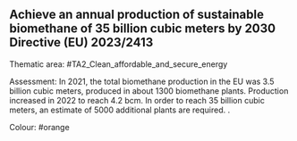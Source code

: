 ## Achieve an annual production of sustainable biomethane of 35 billion cubic meters by 2030 Directive (EU) 2023/2413

Thematic area: #TA2_Clean_affordable_and_secure_energy

Assessment: In 2021, the total biomethane production in the EU was 3.5 billion cubic meters, produced in about 1300 biomethane plants. Production increased in 2022 to reach 4.2 bcm. In order to reach 35 billion cubic meters, an estimate of 5000 additional plants are required. .

Colour: #orange